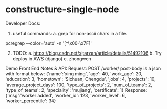 # constructure-single-node

Developer Docs:

1. useful commands:
	a. grep for non-ascii chars in a file.

pcregrep --color='auto' -n '[^\x00-\x7F]' <file path>

2. TODO:
        a. https://blog.csdn.net/xjtarzan/article/details/51492106
	b. Try deploy in AWS (django)
	c. zhongwen

Demo Front End Notes & API:
    Request:
    POST /worker/
    post-body is a json with format below:
    {'name':'xing ming',
     'age': 40,
     'work_age': 20,
     'education': 3,
     'hometown': 'Sichuan, Chengdu',
     'jobs': 4,
     'projects': 10,
     'average_project_days': 100,
     'type_of_projects': 2,
     'num_of_teams': 2,
     'type_of_teams': 2,
     'speciality': 'mujiang',
     'certificate': 1}
    Response:
    {'msg':'worker added',
     'worker_id': 123,
     'worker_level': 6,
     'worker_percentile': 34}
